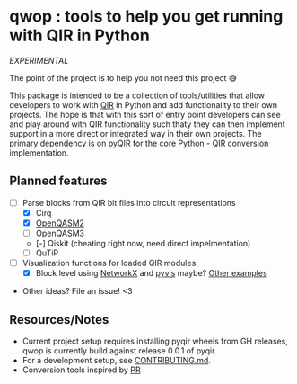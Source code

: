 # qwop : tools to help you get running with QIR in Python

_EXPERIMENTAL_

The point of the project is to help you not need this project 😅

This package is intended to be a collection of tools/utilities that allow
developers to work with [QIR](https://github.com/qir-alliance/qir-spec) in Python and add functionality to their own projects.
The hope is that with this sort of entry point developers can see and play around with QIR functionality such thaty they can then implement support in a more direct or integrated way in their own projects.
The primary dependency is on [pyQIR](https://github.com/qir-alliance/pyqir) for the core Python - QIR conversion implementation.

## Planned features

- [ ] Parse blocks from QIR bit files into circuit representations
  - [x] Cirq
  - [x] [OpenQASM2](https://arxiv.org/pdf/1707.03429v2.pdf)
  - [ ] OpenQASM3
  - [-] Qiskit (cheating right now, need direct impelmentation)
  - [ ] QuTiP
- [ ] Visualization functions for loaded QIR modules.
  - [x] Block level using [NetworkX](https://networkx.org/documentation/stable/index.html) and [pyvis](https://pyvis.readthedocs.io/en/latest/index.html) maybe? [Other examples](https://www.python-graph-gallery.com/network-chart/)
- Other ideas? File an issue! <3

## Resources/Notes

- Current project setup requires installing pyqir wheels from GH releases, qwop is currently build against release 0.0.1 of pyqir.
- For a development setup, see [CONTRIBUTING.md](CONTRIBUTING.md).
- Conversion tools inspired by [PR](https://github.com/microsoft/qsharp-compiler/pull/1221/files)
  